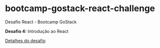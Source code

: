 # bootcamp-gostack-react-challenge
Desafio React - Bootcamp GoStack

**Desafio 4:** Introdução ao React

[Detalhes do desafio](https://github.com/Rocketseat/bootcamp-gostack-desafio-04)